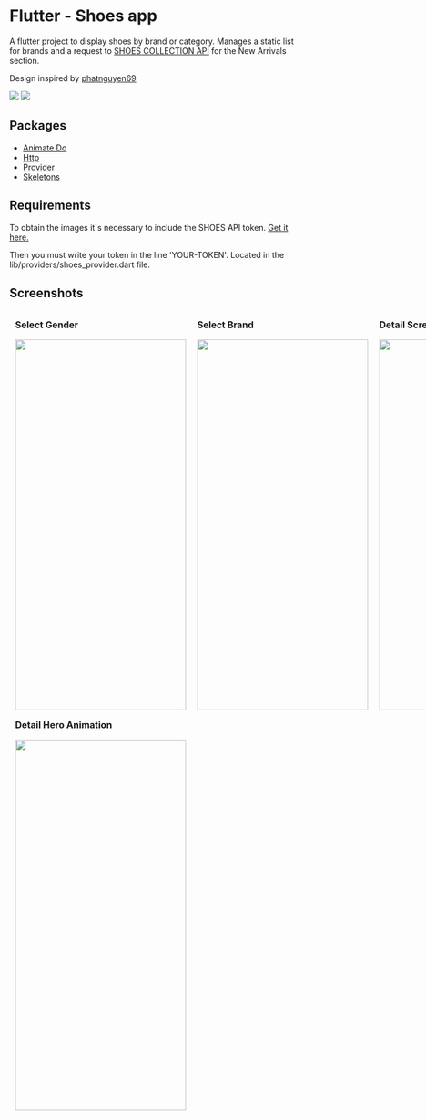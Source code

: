 # Flutter - Shoes app

A flutter project to display shoes by brand or category. Manages a static list for brands and a request to <a href="https://rapidapi.com/kaushiksheel9/api/shoes-collections" target="_blank">SHOES COLLECTION API</a> for the New Arrivals section.

Design inspired by <a href="https://www.behance.net/gallery/153198417/Shose-App-UI-Design" target="_blank">phatnguyen69</a> 

<div>
    <img src="https://img.shields.io/badge/Made%20with-flutter-blue">
    <img src="https://img.shields.io/badge/SDK%20version-%3E%3D2.18.1-orange">
</div>

## Packages

<ul>
    <li>
        <a href="https://pub.dev/packages/animate_do" target="_blank">Animate Do</a>
    </li>
    <li>
        <a href="https://pub.dev/packages/http" target="_blank">Http</a>
    </li>
    <li>
        <a href="https://pub.dev/packages/provider" target="_blank">Provider</a>
    </li>
    <li>
        <a href="https://pub.dev/packages/skeletons" target="_blank">Skeletons</a>
    </li>
</ul>

## Requirements

To obtain the images it`s necessary to include the SHOES API token. <a href="https://rapidapi.com/kaushiksheel9/api/shoes-collections" target="_blank">Get it here.</a> 

Then you must write your token in the line 'YOUR-TOKEN'. Located in the lib/providers/shoes_provider.dart file.

## Screenshots
<div style="display:grid; grid-template-columns: 1fr 1fr 1fr;">
    <div style="margin: 0 10px">
        <p style="font-size: 16px; font-weight: bold;">Select Gender</p>
        <img  width="300" height="650" src="https://res.cloudinary.com/dinz56p67/image/upload/v1668466457/flutter%20shoes%20app/1-category_select_p2t3xv.gif">
    </div>
    <div style="margin: 0 10px">
        <p style="font-size: 16px; font-weight: bold;">Select Brand</p>
        <img  width="300" height="650" src="https://res.cloudinary.com/dinz56p67/image/upload/v1668466725/flutter%20shoes%20app/2-brand_select_dbhxpr.gif">
    </div>
    <div style="margin: 0 10px">
        <p style="font-size: 16px; font-weight: bold;">Detail Screen</p>
        <img  width="300" height="650" src="https://res.cloudinary.com/dinz56p67/image/upload/v1668466450/flutter%20shoes%20app/3-detail_xfqc99.gif">
    </div>
    <div style="margin: 0 10px">
        <p style="font-size: 16px; font-weight: bold;">Detail Hero Animation</p>
        <img  width="300" height="650" src="https://res.cloudinary.com/dinz56p67/image/upload/v1668466466/flutter%20shoes%20app/4-detail_back_i8kwts.gif">
    </div>
</div>
